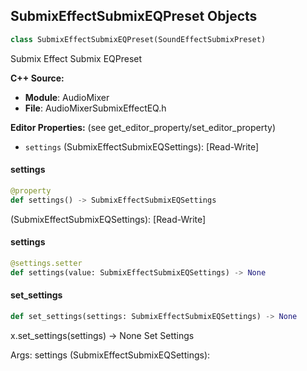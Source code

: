 ## SubmixEffectSubmixEQPreset Objects

```python
class SubmixEffectSubmixEQPreset(SoundEffectSubmixPreset)
```

Submix Effect Submix EQPreset

**C++ Source:**

- **Module**: AudioMixer
- **File**: AudioMixerSubmixEffectEQ.h

**Editor Properties:** (see get_editor_property/set_editor_property)

- ``settings`` (SubmixEffectSubmixEQSettings):  [Read-Write]

<a id="unreal.SubmixEffectSubmixEQPreset.settings"></a>

#### settings

```python
@property
def settings() -> SubmixEffectSubmixEQSettings
```

(SubmixEffectSubmixEQSettings):  [Read-Write]

<a id="unreal.SubmixEffectSubmixEQPreset.settings"></a>

#### settings

```python
@settings.setter
def settings(value: SubmixEffectSubmixEQSettings) -> None
```

<a id="unreal.SubmixEffectSubmixEQPreset.set_settings"></a>

#### set_settings

```python
def set_settings(settings: SubmixEffectSubmixEQSettings) -> None
```

x.set_settings(settings) -> None
Set Settings

Args:
    settings (SubmixEffectSubmixEQSettings):

<a id="unreal.SubmixEffectReverbPreset"></a>